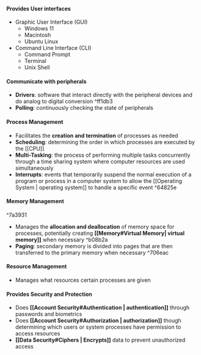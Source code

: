 
#### Provides User interfaces
- Graphic User Interface (GUI)
	- Windows 11
	- Macintosh
	- Ubuntu Linux
- Command Line Interface (CLI)
	- Command Prompt
	- Terminal
	- Unix Shell

#### Communicate with peripherals
- **Drivers**: software that interact directly with the peripheral devices and do analog to digital conversion ^ff1db3
- **Polling**: continuously checking the state of peripherals

#### Process Management
- Facilitates the **creation and termination** of processes as needed
- **Scheduling**: determining the order in which processes are executed by the [[CPU]]
- **Multi-Tasking**: the process of performing multiple tasks concurrently through a time sharing system where computer resources are used simultaneously
- **Interrupts**: events that temporarily suspend the normal execution of a program or process in a computer system to allow the [[Operating System | operating system]] to handle a specific event ^64825e

#### Memory Management

^7a3931

- Manages the **allocation and deallocation** of memory space for processes, potentially creating **[[Memory#Virtual Memory| virtual memory]]** when necessary ^b08b2a
- **Paging**: secondary memory is divided into pages that are then transferred to the primary memory when necessary ^706eac

#### Resource Management
- Manages what resources certain processes are given

#### Provides Security and Protection
- Does **[[Account Security#Authentication | authentication]]** through passwords and biometrics
- Does **[[Account Security#Authorization | authorization]]** though determining which users or system processes have permission to access resources
- **[[Data Security#Ciphers | Encrypts]]** data to prevent unauthorized access